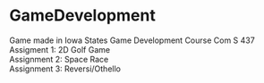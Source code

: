# GameDevelopment
Game made in Iowa States Game Development Course Com S 437 <br>
Assigment 1: 2D Golf Game <br>
Assignment 2: Space Race <br>
Assignment 3: Reversi/Othello
